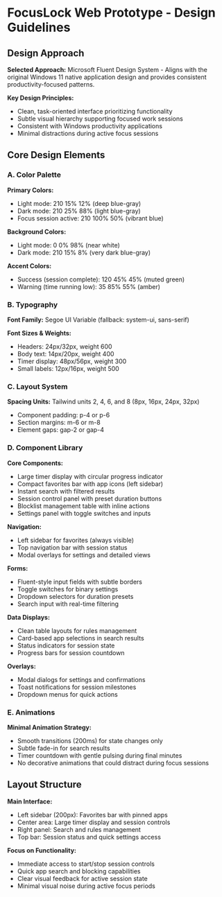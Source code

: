 # FocusLock Web Prototype - Design Guidelines

## Design Approach
**Selected Approach:** Microsoft Fluent Design System - Aligns with the original Windows 11 native application design and provides consistent productivity-focused patterns.

**Key Design Principles:**
- Clean, task-oriented interface prioritizing functionality
- Subtle visual hierarchy supporting focused work sessions
- Consistent with Windows productivity applications
- Minimal distractions during active focus sessions

## Core Design Elements

### A. Color Palette
**Primary Colors:**
- Light mode: 210 15% 12% (deep blue-gray)
- Dark mode: 210 25% 88% (light blue-gray)
- Focus session active: 210 100% 50% (vibrant blue)

**Background Colors:**
- Light mode: 0 0% 98% (near white)
- Dark mode: 210 15% 8% (very dark blue-gray)

**Accent Colors:**
- Success (session complete): 120 45% 45% (muted green)
- Warning (time running low): 35 85% 55% (amber)

### B. Typography
**Font Family:** Segoe UI Variable (fallback: system-ui, sans-serif)

**Font Sizes & Weights:**
- Headers: 24px/32px, weight 600
- Body text: 14px/20px, weight 400
- Timer display: 48px/56px, weight 300
- Small labels: 12px/16px, weight 500

### C. Layout System
**Spacing Units:** Tailwind units 2, 4, 6, and 8 (8px, 16px, 24px, 32px)
- Component padding: p-4 or p-6
- Section margins: m-6 or m-8
- Element gaps: gap-2 or gap-4

### D. Component Library

**Core Components:**
- Large timer display with circular progress indicator
- Compact favorites bar with app icons (left sidebar)
- Instant search with filtered results
- Session control panel with preset duration buttons
- Blocklist management table with inline actions
- Settings panel with toggle switches and inputs

**Navigation:**
- Left sidebar for favorites (always visible)
- Top navigation bar with session status
- Modal overlays for settings and detailed views

**Forms:**
- Fluent-style input fields with subtle borders
- Toggle switches for binary settings
- Dropdown selectors for duration presets
- Search input with real-time filtering

**Data Displays:**
- Clean table layouts for rules management
- Card-based app selections in search results
- Status indicators for session state
- Progress bars for session countdown

**Overlays:**
- Modal dialogs for settings and confirmations
- Toast notifications for session milestones
- Dropdown menus for quick actions

### E. Animations
**Minimal Animation Strategy:**
- Smooth transitions (200ms) for state changes only
- Subtle fade-in for search results
- Timer countdown with gentle pulsing during final minutes
- No decorative animations that could distract during focus sessions

## Layout Structure
**Main Interface:**
- Left sidebar (200px): Favorites bar with pinned apps
- Center area: Large timer display and session controls
- Right panel: Search and rules management
- Top bar: Session status and quick settings access

**Focus on Functionality:**
- Immediate access to start/stop session controls
- Quick app search and blocking capabilities
- Clear visual feedback for active session state
- Minimal visual noise during active focus periods